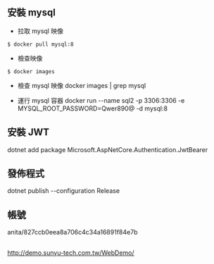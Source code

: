 ## 安裝 mysql 
- 拉取 mysql 映像
```
$ docker pull mysql:8
```
- 檢查映像
```
$ docker images
```
- 檢查 mysql 映像
docker images | grep mysql

- 運行 mysql 容器
docker run --name sql2 -p 3306:3306 -e MYSQL_ROOT_PASSWORD=Qwer890@ -d mysql:8


## 安裝 JWT
dotnet add package Microsoft.AspNetCore.Authentication.JwtBearer


## 發佈程式
dotnet publish --configuration Release

## 帳號
anita/827ccb0eea8a706c4c34a16891f84e7b

## 
http://demo.sunyu-tech.com.tw/WebDemo/
